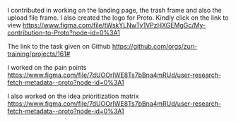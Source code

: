 I contributed in working on the landing page, the trash frame and also the upload file frame. I also created the logo for Proto. Kindly click on the link to view https://www.figma.com/file/tWskYLNwTy1VPzHXGEMgGc/My-contribution-to-Proto?node-id=0%3A1

The link to the task given on Github https://github.com/orgs/zuri-training/projects/161#

I worked on the pain points https://www.figma.com/file/7dUOOrIWE8Ts7bBna4mRUd/user-research-fetch-metadata--proto?node-id=0%3A1

I also worked on the idea prioritization matrix https://www.figma.com/file/7dUOOrIWE8Ts7bBna4mRUd/user-research-fetch-metadata--proto?node-id=0%3A1
